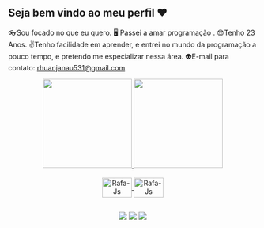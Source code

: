 ## Seja bem vindo ao meu perfil ❤

👓Sou focado no que eu quero. 
 🖥 Passei a amar programação .
 😎Tenho 23 Anos.
 ✌Tenho facilidade em aprender, e entrei no mundo da programação a pouco tempo,
 e pretendo me especializar nessa área.
👽E-mail para contato: rhuanjanau531@gmail.com

<div>
  <div align="center">
  <a href="https://github.com/RuanJanau">
  <img height="180em" src="https://github-readme-stats.vercel.app/api?username=RuanJanau&show_icons=true&theme=tokyonight&include_all_commits=true&count_private=true"/>
  <img height="180em" src="https://github-readme-stats.vercel.app/api/top-langs/?username=RuanJanau&layout=compact&langs_count=7&theme=tokyonight"/>
</div>
    <div align="center">
 <div style="display: inline_block"><br>   
 <img align="center" alt="Rafa-Js" height="40" width="60" src="https://cdn.jsdelivr.net/gh/devicons/devicon/icons/dart/dart-plain-wordmark.svg" />
 <img align="center" alt="Rafa-Js" height="40" width="60" src="https://cdn.jsdelivr.net/gh/devicons/devicon/icons/flutter/flutter-original.svg" />
 </div>
      
 ##
      
 <div>
   <div align="center">
 <a href="https://www.youtube.com/channel/UClWiiBeD9bAKWJ4fZSjRsyQ" target="_blank"><img src="https://img.shields.io/badge/YouTube-FF0000?style=for-the-badge&logo=youtube&logoColor=white" 
target="_blank"></a>
 <a href="https://www.instagram.com/rhuan_barroso/" target="_blank"><img src="https://img.shields.io/badge/Instagram-E4405F?style=for-the-badge&logo=instagram&logoColor=white" 
target="_blank"></a>
<a href="https://www.facebook.com/rhuan.janau/" target="_blank"><img src="https://img.shields.io/badge/Facebook-1877F2?style=for-the-badge&logo=facebook&logoColor=white" 
 target="_blank"><img

</div>                      
